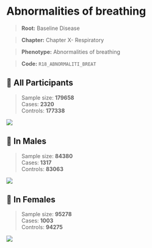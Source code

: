 # Abnormalities of breathing

> **Root:** Baseline Disease  

> **Chapter:** Chapter X- Respiratory  

> **Phenotype:** Abnormalities of breathing  

> **Code:** `R18_ABNORMALITI_BREAT`

## 🧪 All Participants  
> Sample size: **179658**  
> Cases: **2320**  
> Controls: **177338**
<img src="/Disease/Figures/ALL/Baseline/R18_ABNORMALITI_BREAT.png"/>
<CsvTable src="/public/Disease/Data/ALL/Baseline/LG_R18_ABNORMALITI_BREAT.csv" label="🔍 View full results" />

## 👨 In Males  
> Sample size: **84380**  
> Cases: **1317**  
> Controls: **83063**
<img src="/Disease/Figures/Male/Baseline/R18_ABNORMALITI_BREAT.png"/>
<CsvTable src="/public/Disease/Data/Male/Baseline/LG_R18_ABNORMALITI_BREAT.csv" label="🔍 View full results" />

## 👩 In Females  
> Sample size: **95278**  
> Cases: **1003**  
> Controls: **94275**
<img src="/Disease/Figures/Female/Baseline/R18_ABNORMALITI_BREAT.png"/>
<CsvTable src="/public/Disease/Data/Female/Baseline/LG_R18_ABNORMALITI_BREAT.csv" label="🔍 View full results" />
